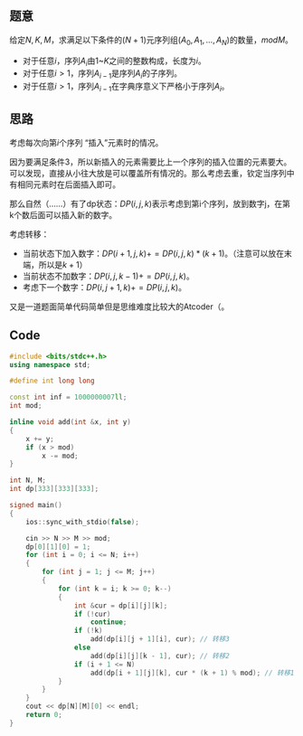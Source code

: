 ## 题意
给定$N,K,M$，求满足以下条件的$(N+1)$元序列组$(A_0,A_1,…,A_N)$的数量，$mod M$。
-	对于任意$i$，序列$A_i$由$1$~$K$之间的整数构成，长度为$i$。
-	对于任意$i>1$，序列$A_{i-1}$是序列$A_i$的子序列。
-	对于任意$i>1$，序列$A_{i-1}$在字典序意义下严格小于序列$A_i$。
## 思路
考虑每次向第$i$个序列 “插入”元素时的情况。

因为要满足条件3，所以新插入的元素需要比上一个序列的插入位置的元素要大。可以发现，直接从小往大放是可以覆盖所有情况的。那么考虑去重，钦定当序列中有相同元素时在后面插入即可。

那么自然（……）有了dp状态：$DP(i,j,k)$表示考虑到第i个序列，放到数字j，在第k个数后面可以插入新的数字。

考虑转移：
-	当前状态下加入数字：$DP(i+1,j,k)+=DP(i,j,k)*(k+1)$。（注意可以放在末端，所以是$k+1$）
-	当前状态不加数字：$DP(i,j,k-1)+=DP(i,j,k)$。
-	考虑下一个数字：$DP(i,j+1,k)+=DP(i,j,k)$。

又是一道题面简单代码简单但是思维难度比较大的Atcoder（。

## Code
```cpp
#include <bits/stdc++.h>
using namespace std;

#define int long long

const int inf = 1000000007ll;
int mod;

inline void add(int &x, int y)
{
    x += y;
    if (x > mod)
        x -= mod;
}

int N, M;
int dp[333][333][333];

signed main()
{
    ios::sync_with_stdio(false);

    cin >> N >> M >> mod;
    dp[0][1][0] = 1;
    for (int i = 0; i <= N; i++)
    {
        for (int j = 1; j <= M; j++)
        {
            for (int k = i; k >= 0; k--)
            {
                int &cur = dp[i][j][k];
                if (!cur)
                    continue;
                if (!k)
                    add(dp[i][j + 1][i], cur); // 转移3
                else
                    add(dp[i][j][k - 1], cur); // 转移2
                if (i + 1 <= N)
                    add(dp[i + 1][j][k], cur * (k + 1) % mod); // 转移1
            }
        }
    }
    cout << dp[N][M][0] << endl;
    return 0;
}
```